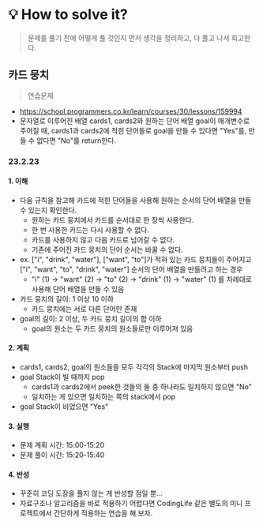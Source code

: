 # 💡 How to solve it?
> 문제를 풀기 전에 어떻게 풀 것인지 먼저 생각을 정리하고, 다 풀고 나서 회고한다.

## 카드 뭉치

> 연습문제

- https://school.programmers.co.kr/learn/courses/30/lessons/159994
- 문자열로 이루어진 배열 cards1, cards2와
  원하는 단어 배열 goal이 매개변수로 주어질 때,
  cards1과 cards2에 적힌 단어들로 goal을 만들 수 있다면 "Yes"를,
  만들 수 없다면 "No"를 return한다.

### 23.2.23

#### 1. 이해

- 다음 규칙을 참고해 카드에 적힌 단어들을 사용해 원하는 순서의 단어 배열을 만들 수 있는지 확인한다.
  - 원하는 카드 뭉치에서 카드를 순서대로 한 장씩 사용한다.
  - 한 번 사용한 카드는 다시 사용할 수 없다.
  - 카드를 사용하지 않고 다음 카드로 넘어갈 수 없다.
  - 기존에 주어진 카드 뭉치의 단어 순서는 바꿀 수 없다.
- ex. ["i", "drink", "water"], ["want", "to"]가 적혀 있는 카드 뭉치들이 주어지고
  ["i", "want", "to", "drink", "water"] 순서의 단어 배열을 만들려고 하는 경우
  - "i" (1) -> "want" (2) -> "to" (2) -> "drink" (1) -> "water" (1)
    를 차례대로 사용해 단어 배열을 만들 수 있음
- 카드 뭉치의 길이: 1 이상 10 이하
  - 카드 뭉치에는 서로 다른 단어만 존재
- goal의 길이: 2 이상, 두 카드 뭉치 길이의 합 이하
  - goal의 원소는 두 카드 뭉치의 원소들로만 이루어져 있음

#### 2. 계획

- cards1, cards2, goal의 원소들을 모두 각각의 Stack에 마지막 원소부터 push
- goal Stack이 빌 때까지 pop
  - cards1과 cards2에서 peek한 것들의 둘 중 하나라도 일치하지 않으면 "No"
  - 일치하는 게 있으면 일치하는 쪽의 stack에서 pop
- goal Stack이 비었으면 "Yes"

#### 3. 실행

- 문제 계획 시간: 15:00-15:20
- 문제 풀이 시간: 15:20-15:40

#### 4. 반성

- 꾸준히 코딩 도장을 풀지 않는 게 반성할 점일 뿐...
- 자료구조나 알고리즘을 바로 적용하기 어렵다면 CodingLife 같은 별도의 미니 프로젝트에서
  간단하게 적용하는 연습을 해 보자.
